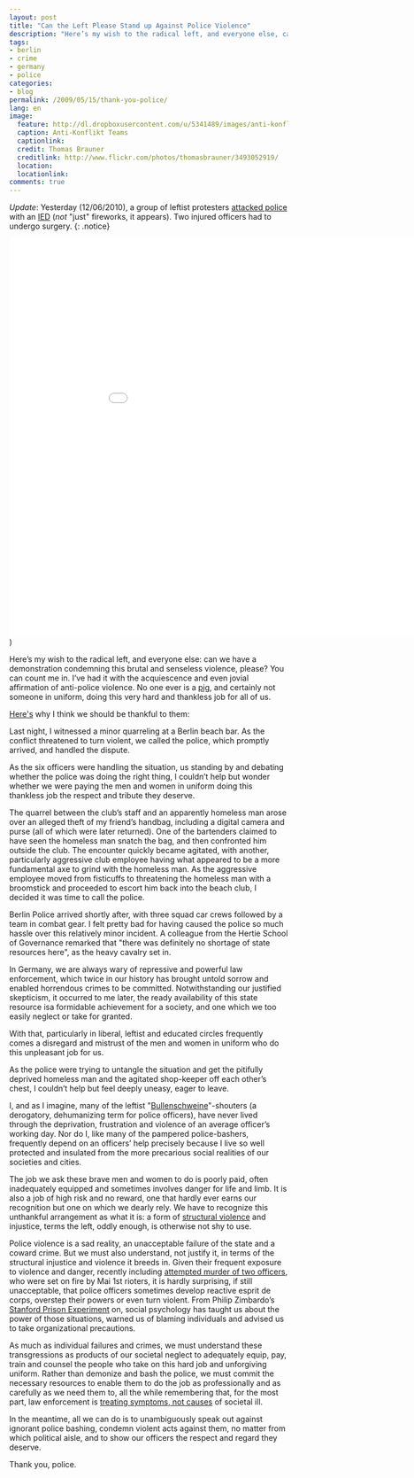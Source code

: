 ```yaml
---
layout: post
title: "Can the Left Please Stand up Against Police Violence"
description: "Here’s my wish to the radical left, and everyone else, can we have a demonstration condemning this brutal and senseless violence, please? You can count me in."
tags:
- berlin
- crime
- germany
- police
categories:
- blog
permalink: /2009/05/15/thank-you-police/
lang: en
image:
  feature: http://dl.dropboxusercontent.com/u/5341489/images/anti-konflikt-team_crop.jpg
  caption: Anti-Konflikt Teams
  captionlink:
  credit: Thomas Brauner
  creditlink: http://www.flickr.com/photos/thomasbrauner/3493052919/
  location:
  locationlink:
comments: true
---
```


*Update*: Yesterday (12/06/2010), a group of leftist protesters [attacked police](http://www.tagesspiegel.de/berlin/protestler-verletzten-zwei-polizisten/1857768.html) with an [IED](http://en.wikipedia.org/wiki/Improvised_explosive_device) (*not* "just" fireworks, it appears).
Two injured officers had to undergo surgery.
{: .notice}

<iframe width="960" height="720" src="//www.youtube.com/embed/NyMYEzvnFLY" frameborder="0" allowfullscreen></iframe>)

Here’s my wish to the radical left, and everyone else:
can we have a demonstration condemning this brutal and senseless violence, please?
You can count me in.
I’ve had it with the acquiescence and even jovial affirmation of anti-police violence.
No one ever is a [pig](http://de.wikipedia.org/wiki/Ulrike_Meinhof#Wandlung_und_Untergrund), and certainly not someone in uniform, doing this very hard and thankless job for all of us.

[Here's](http://maxheld.de/2009/05/15/thank-you-police) why I think we should be thankful to them:

Last night, I witnessed a minor quarreling at a Berlin beach bar.
As the conflict threatened to turn violent, we called the police, which promptly arrived, and handled the dispute.

As the six officers were handling the situation, us standing by and debating whether the police was doing the right thing, I couldn’t help but wonder whether we were paying the men and women in uniform doing this thankless job the respect and tribute they deserve.

The quarrel between the club’s staff and an apparently homeless man arose over an alleged theft of my friend’s handbag, including a digital camera and purse (all of which were later returned).
One of the bartenders claimed to have seen the homeless man snatch the bag, and then confronted him outside the club.
The encounter quickly became agitated, with another, particularly aggressive club employee having what appeared to be a more fundamental axe to grind with the homeless man.
As the aggressive employee moved from fisticuffs to threatening the homeless man with a broomstick and proceeded to escort him back into the beach club, I decided it was time to call the police.

Berlin Police arrived shortly after, with three squad car crews followed by a team in combat gear.
I felt pretty bad for having caused the police so much hassle over this relatively minor incident.
A colleague from the Hertie School of Governance remarked that "there was definitely no shortage of state resources here", as the heavy cavalry set in.

In Germany, we are always wary of repressive and powerful law enforcement, which twice in our history has brought untold sorrow and enabled horrendous crimes to be committed.
Notwithstanding our justified skepticism, it occurred to me later, the ready availability of this state resource isa  formidable achievement for a society, and one which we too easily neglect or take for granted.

With that, particularly in liberal, leftist and educated circles frequently comes a disregard and mistrust of the men and women in uniform who do this unpleasant job for us.

As the police were trying to untangle the situation and get the pitifully deprived homeless man and the agitated shop-keeper off each other’s chest, I couldn’t help but feel deeply uneasy, eager to leave.

I, and as I imagine, many of the leftist "[Bullenschweine](http://wissen.spiegel.de/wissen/dokument/dokument.html?id=44931157)"-shouters (a derogatory, dehumanizing term for police officers), have never lived through the deprivation, frustration and violence of an average officer’s working day.
Nor do I, like many of the pampered police-bashers, frequently depend on an officers’ help precisely because I live so well protected and insulated from the more precarious social realities of our societies and cities.

The job we ask these brave men and women to do is poorly paid, often inadequately equipped and sometimes involves danger for life and limb.
It is also a job of high risk and no reward, one that hardly ever earns our recognition but one on which we dearly rely.
We have to recognize this unthankful arrangement as what it is:
a form of [structural violence](http://en.wikipedia.org/wiki/Structural_violence) and injustice, terms the left, oddly enough, is otherwise not shy to use.

Police violence is a sad reality, an unacceptable failure of the state and a coward crime.
But we must also understand, not justify it, in terms of the structural injustice and violence it breeds in.
Given their frequent exposure to violence and danger, recently including [attempted murder of two officers](http://www.tagesspiegel.de/berlin/1-Mai-Demonstrationen-Kreuzberg;art270,2788620), who were set on fire by Mai 1st rioters, it is hardly surprising, if still unacceptable, that police officers sometimes develop reactive esprit de corps, overstep their powers or even turn violent.
From Philip Zimbardo’s [Stanford Prison Experiment](http://en.wikipedia.org/wiki/Stanford_prison_experiment) on, social psychology has taught us about the power of those situations, warned us of blaming individuals and advised us to take organizational precautions.

As much as individual failures and crimes, we must understand these transgressions as products of our societal neglect to adequately equip, pay, train and counsel the people who take on this hard job and unforgiving uniform.
Rather than demonize and bash the police, we must commit the necessary resources to enable them to do the job as professionally and as carefully as we need them to, all the while remembering that, for the most part, law enforcement is [treating symptoms, not causes](http://maxheld.de/2008/01/21/culture-of-fear/) of societal ill.

In the meantime, all we can do is to unambiguously speak out against ignorant police bashing, condemn violent acts against them, no matter from which political aisle,  and to show our officers the respect and regard they deserve.

Thank you, police.